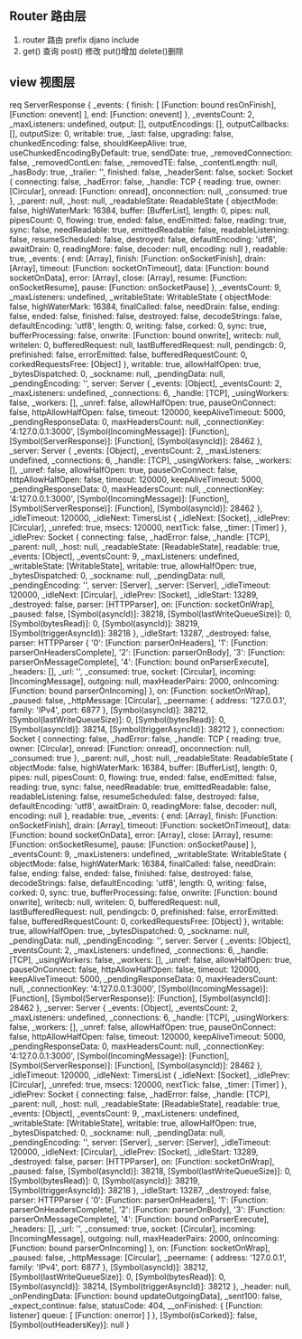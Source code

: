 ## Router 路由层
1. router 路由 prefix  djano include
2. get() 查询 post() 修改 put()增加 delete()删除

## view 视图层

req 
ServerResponse {
  _events:
   { finish: [ [Function: bound resOnFinish], [Function: onevent] ],
     end: [Function: onevent] },
  _eventsCount: 2,
  _maxListeners: undefined,
  output: [],
  outputEncodings: [],
  outputCallbacks: [],
  outputSize: 0,
  writable: true,
  _last: false,
  upgrading: false,
  chunkedEncoding: false,
  shouldKeepAlive: true,
  useChunkedEncodingByDefault: true,
  sendDate: true,
  _removedConnection: false,
  _removedContLen: false,
  _removedTE: false,
  _contentLength: null,
  _hasBody: true,
  _trailer: '',
  finished: false,
  _headerSent: false,
  socket:
   Socket {
     connecting: false,
     _hadError: false,
     _handle:
      TCP {
        reading: true,
        owner: [Circular],
        onread: [Function: onread],
        onconnection: null,
        _consumed: true },
     _parent: null,
     _host: null,
     _readableState:
      ReadableState {
        objectMode: false,
        highWaterMark: 16384,
        buffer: [BufferList],
        length: 0,
        pipes: null,
        pipesCount: 0,
        flowing: true,
        ended: false,
        endEmitted: false,
        reading: true,
        sync: false,
        needReadable: true,
        emittedReadable: false,
        readableListening: false,
        resumeScheduled: false,
        destroyed: false,
        defaultEncoding: 'utf8',
        awaitDrain: 0,
        readingMore: false,
        decoder: null,
        encoding: null },
     readable: true,
     _events:
      { end: [Array],
        finish: [Function: onSocketFinish],
        drain: [Array],
        timeout: [Function: socketOnTimeout],
        data: [Function: bound socketOnData],
        error: [Array],
        close: [Array],
        resume: [Function: onSocketResume],
        pause: [Function: onSocketPause] },
     _eventsCount: 9,
     _maxListeners: undefined,
     _writableState:
      WritableState {
        objectMode: false,
        highWaterMark: 16384,
        finalCalled: false,
        needDrain: false,
        ending: false,
        ended: false,
        finished: false,
        destroyed: false,
        decodeStrings: false,
        defaultEncoding: 'utf8',
        length: 0,
        writing: false,
        corked: 0,
        sync: true,
        bufferProcessing: false,
        onwrite: [Function: bound onwrite],
        writecb: null,
        writelen: 0,
        bufferedRequest: null,
        lastBufferedRequest: null,
        pendingcb: 0,
        prefinished: false,
        errorEmitted: false,
        bufferedRequestCount: 0,
        corkedRequestsFree: [Object] },
     writable: true,
     allowHalfOpen: true,
     _bytesDispatched: 0,
     _sockname: null,
     _pendingData: null,
     _pendingEncoding: '',
     server:
      Server {
        _events: [Object],
        _eventsCount: 2,
        _maxListeners: undefined,
        _connections: 6,
        _handle: [TCP],
        _usingWorkers: false,
        _workers: [],
        _unref: false,
        allowHalfOpen: true,
        pauseOnConnect: false,
        httpAllowHalfOpen: false,
        timeout: 120000,
        keepAliveTimeout: 5000,
        _pendingResponseData: 0,
        maxHeadersCount: null,
        _connectionKey: '4:127.0.0.1:3000',
        [Symbol(IncomingMessage)]: [Function],
        [Symbol(ServerResponse)]: [Function],
        [Symbol(asyncId)]: 28462 },
     _server:
      Server {
        _events: [Object],
        _eventsCount: 2,
        _maxListeners: undefined,
        _connections: 6,
        _handle: [TCP],
        _usingWorkers: false,
        _workers: [],
        _unref: false,
        allowHalfOpen: true,
        pauseOnConnect: false,
        httpAllowHalfOpen: false,
        timeout: 120000,
        keepAliveTimeout: 5000,
        _pendingResponseData: 0,
        maxHeadersCount: null,
        _connectionKey: '4:127.0.0.1:3000',
        [Symbol(IncomingMessage)]: [Function],
        [Symbol(ServerResponse)]: [Function],
        [Symbol(asyncId)]: 28462 },
     _idleTimeout: 120000,
     _idleNext:
      TimersList {
        _idleNext: [Socket],
        _idlePrev: [Circular],
        _unrefed: true,
        msecs: 120000,
        nextTick: false,
        _timer: [Timer] },
     _idlePrev:
      Socket {
        connecting: false,
        _hadError: false,
        _handle: [TCP],
        _parent: null,
        _host: null,
        _readableState: [ReadableState],
        readable: true,
        _events: [Object],
        _eventsCount: 9,
        _maxListeners: undefined,
        _writableState: [WritableState],
        writable: true,
        allowHalfOpen: true,
        _bytesDispatched: 0,
        _sockname: null,
        _pendingData: null,
        _pendingEncoding: '',
        server: [Server],
        _server: [Server],
        _idleTimeout: 120000,
        _idleNext: [Circular],
        _idlePrev: [Socket],
        _idleStart: 13289,
        _destroyed: false,
        parser: [HTTPParser],
        on: [Function: socketOnWrap],
        _paused: false,
        [Symbol(asyncId)]: 38218,
        [Symbol(lastWriteQueueSize)]: 0,
        [Symbol(bytesRead)]: 0,
        [Symbol(asyncId)]: 38219,
        [Symbol(triggerAsyncId)]: 38218 },
     _idleStart: 13287,
     _destroyed: false,
     parser:
      HTTPParser {
        '0': [Function: parserOnHeaders],
        '1': [Function: parserOnHeadersComplete],
        '2': [Function: parserOnBody],
        '3': [Function: parserOnMessageComplete],
        '4': [Function: bound onParserExecute],
        _headers: [],
        _url: '',
        _consumed: true,
        socket: [Circular],
        incoming: [IncomingMessage],
        outgoing: null,
        maxHeaderPairs: 2000,
        onIncoming: [Function: bound parserOnIncoming] },
     on: [Function: socketOnWrap],
     _paused: false,
     _httpMessage: [Circular],
     _peername: { address: '127.0.0.1', family: 'IPv4', port: 6877 },
     [Symbol(asyncId)]: 38212,
     [Symbol(lastWriteQueueSize)]: 0,
     [Symbol(bytesRead)]: 0,
     [Symbol(asyncId)]: 38214,
     [Symbol(triggerAsyncId)]: 38212 },
  connection:
   Socket {
     connecting: false,
     _hadError: false,
     _handle:
      TCP {
        reading: true,
        owner: [Circular],
        onread: [Function: onread],
        onconnection: null,
        _consumed: true },
     _parent: null,
     _host: null,
     _readableState:
      ReadableState {
        objectMode: false,
        highWaterMark: 16384,
        buffer: [BufferList],
        length: 0,
        pipes: null,
        pipesCount: 0,
        flowing: true,
        ended: false,
        endEmitted: false,
        reading: true,
        sync: false,
        needReadable: true,
        emittedReadable: false,
        readableListening: false,
        resumeScheduled: false,
        destroyed: false,
        defaultEncoding: 'utf8',
        awaitDrain: 0,
        readingMore: false,
        decoder: null,
        encoding: null },
     readable: true,
     _events:
      { end: [Array],
        finish: [Function: onSocketFinish],
        drain: [Array],
        timeout: [Function: socketOnTimeout],
        data: [Function: bound socketOnData],
        error: [Array],
        close: [Array],
        resume: [Function: onSocketResume],
        pause: [Function: onSocketPause] },
     _eventsCount: 9,
     _maxListeners: undefined,
     _writableState:
      WritableState {
        objectMode: false,
        highWaterMark: 16384,
        finalCalled: false,
        needDrain: false,
        ending: false,
        ended: false,
        finished: false,
        destroyed: false,
        decodeStrings: false,
        defaultEncoding: 'utf8',
        length: 0,
        writing: false,
        corked: 0,
        sync: true,
        bufferProcessing: false,
        onwrite: [Function: bound onwrite],
        writecb: null,
        writelen: 0,
        bufferedRequest: null,
        lastBufferedRequest: null,
        pendingcb: 0,
        prefinished: false,
        errorEmitted: false,
        bufferedRequestCount: 0,
        corkedRequestsFree: [Object] },
     writable: true,
     allowHalfOpen: true,
     _bytesDispatched: 0,
     _sockname: null,
     _pendingData: null,
     _pendingEncoding: '',
     server:
      Server {
        _events: [Object],
        _eventsCount: 2,
        _maxListeners: undefined,
        _connections: 6,
        _handle: [TCP],
        _usingWorkers: false,
        _workers: [],
        _unref: false,
        allowHalfOpen: true,
        pauseOnConnect: false,
        httpAllowHalfOpen: false,
        timeout: 120000,
        keepAliveTimeout: 5000,
        _pendingResponseData: 0,
        maxHeadersCount: null,
        _connectionKey: '4:127.0.0.1:3000',
        [Symbol(IncomingMessage)]: [Function],
        [Symbol(ServerResponse)]: [Function],
        [Symbol(asyncId)]: 28462 },
     _server:
      Server {
        _events: [Object],
        _eventsCount: 2,
        _maxListeners: undefined,
        _connections: 6,
        _handle: [TCP],
        _usingWorkers: false,
        _workers: [],
        _unref: false,
        allowHalfOpen: true,
        pauseOnConnect: false,
        httpAllowHalfOpen: false,
        timeout: 120000,
        keepAliveTimeout: 5000,
        _pendingResponseData: 0,
        maxHeadersCount: null,
        _connectionKey: '4:127.0.0.1:3000',
        [Symbol(IncomingMessage)]: [Function],
        [Symbol(ServerResponse)]: [Function],
        [Symbol(asyncId)]: 28462 },
     _idleTimeout: 120000,
     _idleNext:
      TimersList {
        _idleNext: [Socket],
        _idlePrev: [Circular],
        _unrefed: true,
        msecs: 120000,
        nextTick: false,
        _timer: [Timer] },
     _idlePrev:
      Socket {
        connecting: false,
        _hadError: false,
        _handle: [TCP],
        _parent: null,
        _host: null,
        _readableState: [ReadableState],
        readable: true,
        _events: [Object],
        _eventsCount: 9,
        _maxListeners: undefined,
        _writableState: [WritableState],
        writable: true,
        allowHalfOpen: true,
        _bytesDispatched: 0,
        _sockname: null,
        _pendingData: null,
        _pendingEncoding: '',
        server: [Server],
        _server: [Server],
        _idleTimeout: 120000,
        _idleNext: [Circular],
        _idlePrev: [Socket],
        _idleStart: 13289,
        _destroyed: false,
        parser: [HTTPParser],
        on: [Function: socketOnWrap],
        _paused: false,
        [Symbol(asyncId)]: 38218,
        [Symbol(lastWriteQueueSize)]: 0,
        [Symbol(bytesRead)]: 0,
        [Symbol(asyncId)]: 38219,
        [Symbol(triggerAsyncId)]: 38218 },
     _idleStart: 13287,
     _destroyed: false,
     parser:
      HTTPParser {
        '0': [Function: parserOnHeaders],
        '1': [Function: parserOnHeadersComplete],
        '2': [Function: parserOnBody],
        '3': [Function: parserOnMessageComplete],
        '4': [Function: bound onParserExecute],
        _headers: [],
        _url: '',
        _consumed: true,
        socket: [Circular],
        incoming: [IncomingMessage],
        outgoing: null,
        maxHeaderPairs: 2000,
        onIncoming: [Function: bound parserOnIncoming] },
     on: [Function: socketOnWrap],
     _paused: false,
     _httpMessage: [Circular],
     _peername: { address: '127.0.0.1', family: 'IPv4', port: 6877 },
     [Symbol(asyncId)]: 38212,
     [Symbol(lastWriteQueueSize)]: 0,
     [Symbol(bytesRead)]: 0,
     [Symbol(asyncId)]: 38214,
     [Symbol(triggerAsyncId)]: 38212 },
  _header: null,
  _onPendingData: [Function: bound updateOutgoingData],
  _sent100: false,
  _expect_continue: false,
  statusCode: 404,
  __onFinished: { [Function: listener] queue: [ [Function: onerror] ] },
  [Symbol(isCorked)]: false,
  [Symbol(outHeadersKey)]: null }